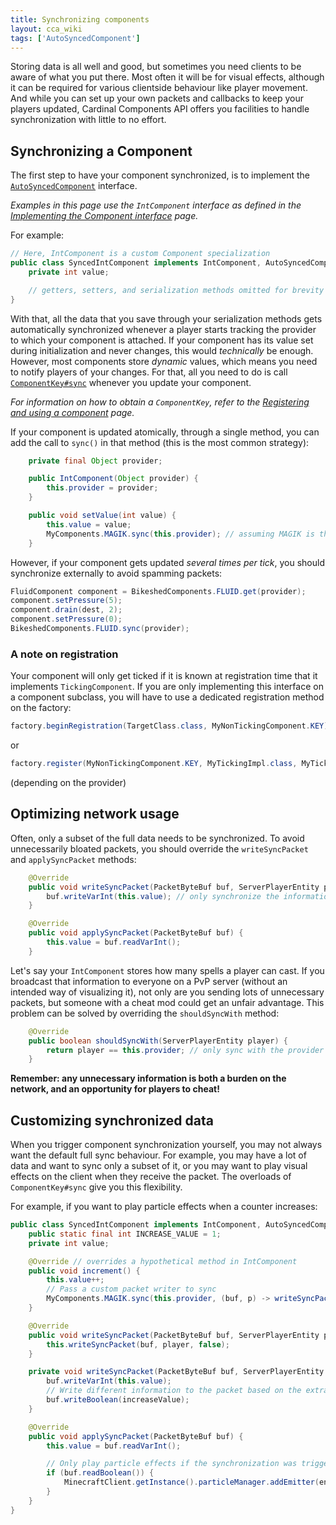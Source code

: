 ```yaml
---
title: Synchronizing components
layout: cca_wiki
tags: ['AutoSyncedComponent']
---
```


Storing data is all well and good, but sometimes you need clients to be aware of what you put there. Most often it will be for visual effects, although it can be required for various clientside behaviour like player movement. And while you can set up your own packets and callbacks to keep your players updated, Cardinal Components API offers you facilities to handle synchronization with little to no effort.

## Synchronizing a Component

The first step to have your component synchronized, is to implement the [`AutoSyncedComponent`](https://github.com/Ladysnake/Cardinal-Components-API/blob/master/cardinal-components-base/src/main/java/org/ladysnake/cca/api/v3/component/sync/AutoSyncedComponent.java) interface.

*Examples in this page use the `IntComponent` interface as defined in the [Implementing the Component interface](implementing-component) page.*

For example:
```java
// Here, IntComponent is a custom Component specialization
public class SyncedIntComponent implements IntComponent, AutoSyncedComponent {
    private int value;

    // getters, setters, and serialization methods omitted for brevity
}
```
With that, all the data that you save through your serialization methods gets automatically synchronized whenever a player starts tracking the provider to which your component is attached. If your component has its value set during initialization and never changes, this would *technically* be enough. However, most components store *dynamic* values, which means you need to notify players of your changes. For that, all you need to do is call [`ComponentKey#sync`](https://github.com/Ladysnake/Cardinal-Components-API/blob/master/cardinal-components-base/src/main/java/org/ladysnake/cca/api/v3/component/ComponentKey.java#L110) whenever you update your component.

*For information on how to obtain a `ComponentKey`, refer to the [Registering and using a component](registration) page.*

If your component is updated atomically, through a single method, you can add the call to `sync()` in that method (this is the most common strategy):
```java
    private final Object provider;

    public IntComponent(Object provider) {
        this.provider = provider;
    }

    public void setValue(int value) {
        this.value = value;
        MyComponents.MAGIK.sync(this.provider); // assuming MAGIK is the right key for this component
    }
```
However, if your component gets updated *several times per tick*, you should synchronize externally to avoid spamming packets:
```java
FluidComponent component = BikeshedComponents.FLUID.get(provider);
component.setPressure(5);
component.drain(dest, 2);
component.setPressure(0);
BikeshedComponents.FLUID.sync(provider);
```

### A note on registration

Your component will only get ticked if it is known at registration time that it implements `TickingComponent`. If you are only implementing this interface on a component subclass, you will have to use a dedicated registration method on the factory:
```java
factory.beginRegistration(TargetClass.class, MyNonTickingComponent.KEY).impl(MyTickingImpl.class).end(MyTickingImpl::new);
```
or
```java
factory.register(MyNonTickingComponent.KEY, MyTickingImpl.class, MyTickingImpl::new);
```
(depending on the provider)


## Optimizing network usage
Often, only a subset of the full data needs to be synchronized. To avoid unnecessarily bloated packets, you should override the `writeSyncPacket` and `applySyncPacket` methods:
```java
    @Override
    public void writeSyncPacket(PacketByteBuf buf, ServerPlayerEntity player) {
        buf.writeVarInt(this.value); // only synchronize the information you need!
    }

    @Override
    public void applySyncPacket(PacketByteBuf buf) {
        this.value = buf.readVarInt();
    }
```

Let's say your `IntComponent` stores how many spells a player can cast. If you broadcast that information to everyone on a PvP server (without an intended way of visualizing it), not only are you sending lots of unnecessary packets, but someone with a cheat mod could get an unfair advantage. This problem can be solved by overriding the `shouldSyncWith` method:
```java
    @Override
    public boolean shouldSyncWith(ServerPlayerEntity player) {
        return player == this.provider; // only sync with the provider itself
    }
```

**Remember: any unnecessary information is both a burden on the network, and an opportunity for players to cheat!**

## Customizing synchronized data

When you trigger component synchronization yourself, you may not always want the default full sync behaviour. For example, you may have a lot of data and want to sync only a subset of it, or you may want to play visual effects on the client when they receive the packet. The overloads of `ComponentKey#sync` give you this flexibility.

For example, if you want to play particle effects when a counter increases:
```java
public class SyncedIntComponent implements IntComponent, AutoSyncedComponent {
    public static final int INCREASE_VALUE = 1;
    private int value;

    @Override // overrides a hypothetical method in IntComponent
    public void increment() {
        this.value++;
        // Pass a custom packet writer to sync
        MyComponents.MAGIK.sync(this.provider, (buf, p) -> writeSyncPacket(buf, player, true));
    }

    @Override
    public void writeSyncPacket(PacketByteBuf buf, ServerPlayerEntity player) {
        this.writeSyncPacket(buf, player, false);
    }

    private void writeSyncPacket(PacketByteBuf buf, ServerPlayerEntity player, boolean increaseValue) {
        buf.writeVarInt(this.value);
        // Write different information to the packet based on the extra parameters
        buf.writeBoolean(increaseValue);
    }

    @Override
    public void applySyncPacket(PacketByteBuf buf) {
        this.value = buf.readVarInt();

        // Only play particle effects if the synchronization was triggered by increment()
        if (buf.readBoolean()) {
            MinecraftClient.getInstance().particleManager.addEmitter(entity, ParticleTypes.TOTEM_OF_UNDYING, 20);
        }
    }
}
```